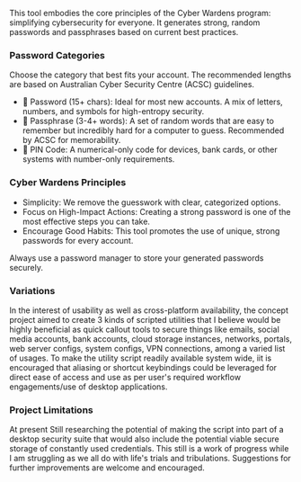 This tool embodies the core principles of the Cyber Wardens program: simplifying cybersecurity for everyone. 
It generates strong, random passwords and passphrases based on current best practices.

### Password Categories
Choose the category that best fits your account. The recommended lengths are based on Australian Cyber Security Centre (ACSC) guidelines.

- 🔐 Password (15+ chars): Ideal for most new accounts. A mix of letters, numbers, and symbols for high-entropy security.
- 🔑 Passphrase (3-4+ words): A set of random words that are easy to remember but incredibly hard for a computer to guess. Recommended by ACSC for memorability.
- 🔢 PIN Code: A numerical-only code for devices, bank cards, or other systems with number-only requirements.

### Cyber Wardens Principles
- Simplicity: We remove the guesswork with clear, categorized options.
- Focus on High-Impact Actions: Creating a strong password is one of the most effective steps you can take.
- Encourage Good Habits: This tool promotes the use of unique, strong passwords for every account.

Always use a password manager to store your generated passwords securely.
### Variations

In the interest of usability as well as cross-platform availability, the concept project aimed to create 3 kinds of scripted utilities that I believe would be highly beneficial as quick callout tools to secure things like emails, social media accounts, bank accounts, cloud storage instances, networks, portals, web server configs, system configs, VPN connections, among a varied list of usages. To make the utility script readily available system wide, iit is encouraged that aliasing or shortcut keybindings could be leveraged for direct ease of access and use as per user's required workflow engagements/use of desktop applications.

### Project Limitations

At present Still researching the potential of making the script into part of a desktop security suite that would also include the potential viable secure storage of constantly used credentials. This still is a work of progress while I am struggling as we all do with life's trials and tribulations. Suggestions for further improvements are welcome and encouraged.

